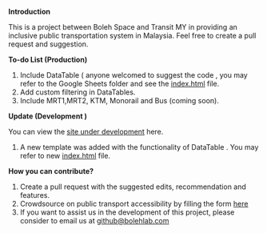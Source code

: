 **Introduction**

This is a project between Boleh Space and Transit MY in providing an inclusive public transportation system in Malaysia. Feel free to create a pull request and suggestion.

**To-do List (Production)**

 1. Include DataTable ( anyone welcomed to suggest the code , you may refer to the Google Sheets folder and see the [index.html](https://raw.githubusercontent.com/bolehspace/public-transport-accessibility-report/main/Google%20Sheets/index.html) file.
 2. Add custom filtering in DataTables.
 3. Include MRT1,MRT2, KTM, Monorail and Bus (coming soon).

**Update (Development )** 

You can view the [site under development](https://bolehspace.github.io/public-transport-accessibility-report/) here. 

 1.  A new template was added with the functionality of DataTable .  You may refer to new [index.html](https://github.com/bolehspace/public-transport-accessibility-report/blob/main/v0.2/index.html) file. 

**How you can contribute?**

 1. Create a pull request with the suggested edits, recommendation and features.
 2. Crowdsource on public transport accessibility by filling the form [here](https://forms.gle/usFXGCb3PqC34h1P6)
 3.  If you want to assist us in the development of this project, please consider to email us at github@bolehlab.com
